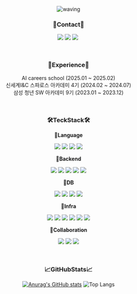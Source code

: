 <div align="center">

![waving](https://capsule-render.vercel.app/api?type=waving&height=200&text=HaYoon&fontAlign=80&fontAlignY=40&color=gradient)

### **🥰Contact🥰**
<p align="center">
  <a href="https://hyoonpark.github.io"><img src="https://img.shields.io/badge/TechBlog-181717?style=flat-square&logo=GitHub&logoColor=white&link=https://hyoonpark.github.io"/></a>
  <a href="mailto:the.day0619@gmail.com"><img src="https://img.shields.io/badge/Gmail-d14836?style=flat-square&logo=Gmail&logoColor=white&link=the.day0619@gmail.com"/></a>
  <a href="https://www.linkedin.com/in/hyoonpark/"><img src="https://img.shields.io/badge/linkedin-0A66C2?style=flat-square&logo=linkedin&logoColor=white&link=https://www.linkedin.com/in/hyoonpark/"/></a>&nbsp
</p><br/>

### **📜Experience📜**<br>
AI careers school (2025.01 ~ 2025.02)<br>
신세계I&C 스파로스 아카데미 4기 (2024.02 ~ 2024.07)<br>
삼성 청년 SW 아카데미 9기 (2023.01 ~ 2023.12)<br>

<br>
<p>
  
### **🛠️TeckStack🛠️**<br>

**📕Language<br>**
<p>
<img src="https://img.shields.io/badge/Java-ec2025?style=flat-square&logoColor=white&logo=openjdk"/>
<img src="https://img.shields.io/badge/Python-3771a2?style=flat-square&logoColor=white&logo=PYTHON"/>
<img src="https://img.shields.io/badge/Kotlin-7F52FF?style=flat-square&logoColor=white&logo=kotlin"/>
<img src="https://img.shields.io/badge/JavaScript-f7df1e?style=flat-square&logoColor=white&logo=JAVASCRIPT"/>
</p>

**📒Backend<br>**
<p>
<img src="https://img.shields.io/badge/springboot-6DB33F?style=flat-square&logoColor=white&logo=springboot"/>
<img src="https://img.shields.io/badge/springcloud-6DB33F?style=flat-square&logoColor=white&logo=spring"/>
<img src="https://img.shields.io/badge/Django-092e20?style=flat-square&logoColor=white&logo=DJANGO"/>
<img src="https://img.shields.io/badge/Flask-000000?style=flat-square&logo=flask&logoColor=white"/>
<img src="https://img.shields.io/badge/Google Colab-F9AB00?style=flat-square&logo=Google Colab&logoColor=white"/>
</p>

**📓DB<br>**
<p>
<img src="https://img.shields.io/badge/mysql-4479A1?style=flat-square&logoColor=white&logo=mysql"/>
<img src="https://img.shields.io/badge/MariaDB-003545?style=flat-square&logo=mariaDB&logoColor=white"/>
<img src="https://img.shields.io/badge/postgresql-4169E1?style=flat-square&logoColor=white&logo=postgresql"/>
<img src="https://img.shields.io/badge/mongodb-47a248?style=flat-square&logoColor=white&logo=mongodb"/>
</p>

**📔Infra<br>**
<p>
<img src="https://img.shields.io/badge/AWS-232F3E?style=flat-square&logo=AmazonAWS&logoColor=white"/>
<img src="https://img.shields.io/badge/Ubuntu-E95420?style=flat-square&logo=Ubuntu&logoColor=white"/>
<img src="https://img.shields.io/badge/Docker-2496ED?style=flat-square&logo=Docker&logoColor=white"/>
<img src="https://img.shields.io/badge/Nginx-009639?style=flat-square&logo=nginx&logoColor=white"/>
<img src="https://img.shields.io/badge/Jenkins-D24939?style=flat-square&logo=jenkins&logoColor=white"/>
<img src="https://img.shields.io/badge/Linux-FCC624?style=flat-square&logo=linux&logoColor=black"/>
</p>

**📗Collaboration<br>**
<p>
<img src="https://img.shields.io/badge/git-F05032?style=flat-square&logoColor=white&logo=git"/>
<img src="https://img.shields.io/badge/jira-0052CC?style=flat-square&logoColor=white&logo=jirasoftware"/>
<img src="https://img.shields.io/badge/gerrit-eeeeee?style=flat-square&logo=gerrit&logoColor=black"/>
</p></br>

### **📈GitHubStats📈**<br>
[![Anurag's GitHub stats](https://github-readme-stats.vercel.app/api?username=hyoonpark&hide_title=true&show_icons=true&include_all_commits=true&disable_animations=true&theme=tokyonight)](https://github.com/anuraghazra/github-readme-stats)
![Top Langs](https://github-readme-stats.vercel.app/api/top-langs/?username=hyoonpark&layout=compact&theme=holi)

<!-- <br> [![Hits](https://hits.seeyoufarm.com/api/count/incr/badge.svg?url=https%3A%2F%2Fgithub.com%2Fhyoonpark%2Fhit-counter&count_bg=%23000000&title_bg=%23000000&icon=&icon_color=%23E7E7E7&title=hits&edge_flat=false)](https://hits.seeyoufarm.com)
</div> -->
